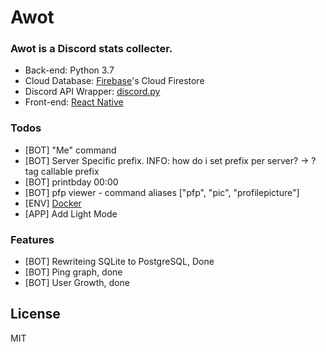 # Awot

### Awot is a Discord stats collecter.

-   Back-end: Python 3.7
-   Cloud Database: [Firebase]'s Cloud Firestore
-   Discord API Wrapper: [discord.py]
-   Front-end: [React Native]

### Todos

-   [BOT] "Me" command
-   [BOT] Server Specific prefix. INFO: how do i set prefix per server? -> ?tag callable prefix
-   [BOT] printbday 00:00
-   [BOT] pfp viewer - command aliases ["pfp", "pic", "profilepicture"]
-   [ENV] [Docker]
-   [APP] Add Light Mode

### Features

-   [BOT] Rewriteing SQLite to PostgreSQL, Done
-   [BOT] Ping graph, done
-   [BOT] User Growth, done

## License

MIT

[//]: # "Reference links!"
[firebase]: https://firebase.google.com/
[discord.py]: https://discordpy.readthedocs.io/en/latest/index
[react native]: https://facebook.github.io/react-native/
[docker]: https://www.docker.com/
